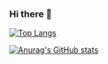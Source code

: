 ### Hi there 👋

[![Top Langs](https://github-readme-stats.vercel.app/api/top-langs/?username=BogdanBon&theme=synthwave&layout=compact)](https://github.com/anuraghazra/github-readme-stats)

[![Anurag's GitHub stats](https://github-readme-stats.vercel.app/api?username=BogdanBon&theme=dracula&count_private=true&show_icons=true)](https://github.com/anuraghazra/github-readme-stats)
